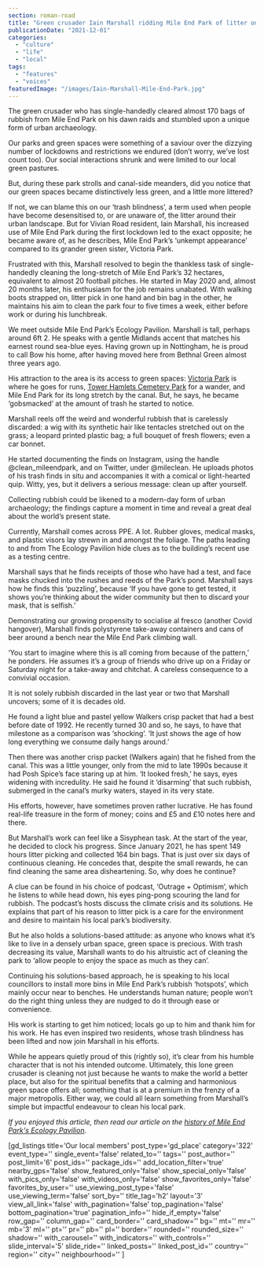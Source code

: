 ```yaml
---
section: roman-road
title: "Green crusader Iain Marshall ridding Mile End Park of litter on dawn raids"
publicationDate: "2021-12-01"
categories: 
  - "culture"
  - "life"
  - "local"
tags: 
  - "features"
  - "voices"
featuredImage: "/images/Iain-Marshall-Mile-End-Park.jpg"
---
```


The green crusader who has single-handedly cleared almost 170 bags of rubbish from Mile End Park on his dawn raids and stumbled upon a unique form of urban archaeology.

Our parks and green spaces were something of a saviour over the dizzying number of lockdowns and restrictions we endured (don’t worry, we’ve lost count too). Our social interactions shrunk and were limited to our local green pastures.

But, during these park strolls and canal-side meanders, did you notice that our green spaces became distinctively less green, and a little more littered? 

If not, we can blame this on our ‘trash blindness’, a term used when people have become desensitised to, or are unaware of, the litter around their urban landscape. But for Vivian Road resident, Iain Marshall, his increased use of Mile End Park during the first lockdown led to the exact opposite; he became aware of, as he describes, Mile End Park’s ‘unkempt appearance’ compared to its grander green sister, Victoria Park.

Frustrated with this, Marshall resolved to begin the thankless task of single-handedly cleaning the long-stretch of Mile End Park’s 32 hectares, equivalent to almost 20 football pitches. He started in May 2020 and, almost 20 months later, his enthusiasm for the job remains unabated. With walking boots strapped on, litter pick in one hand and bin bag in the other, he maintains his aim to clean the park four to five times a week, either before work or during his lunchbreak.

We meet outside Mile End Park’s Ecology Pavilion. Marshall is tall, perhaps around 6ft 2. He speaks with a gentle Midlands accent that matches his earnest round sea-blue eyes. Having grown up in Nottingham, he is proud to call Bow his home, after having moved here from Bethnal Green almost three years ago. 

His attraction to the area is its access to green spaces: [Victoria Park](https://www.towerhamlets.gov.uk/lgnl/leisure_and_culture/parks_and_open_spaces/victoria_park/victoria_park.aspx) is where he goes for runs, [Tower Hamlets Cemetery Park](https://fothcp.org/) for a wander, and Mile End Park for its long stretch by the canal. But, he says, he became ‘gobsmacked’ at the amount of trash he started to notice.

Marshall reels off the weird and wonderful rubbish that is carelessly discarded: a wig with its synthetic hair like tentacles stretched out on the grass; a leopard printed plastic bag; a full bouquet of fresh flowers; even a car bonnet. 

He started documenting the finds on Instagram, using the handle @clean\_mileendpark, and on Twitter, under @mileclean. He uploads photos of his trash finds in situ and accompanies it with a comical or light-hearted quip. Witty, yes, but it delivers a serious message: clean up after yourself.

Collecting rubbish could be likened to a modern-day form of urban archaeology; the findings capture a moment in time and reveal a great deal about the world’s present state. 

Currently, Marshall comes across PPE. A lot. Rubber gloves, medical masks, and plastic visors lay strewn in and amongst the foliage. The paths leading to and from The Ecology Pavilion hide clues as to the building’s recent use as a testing centre. 

Marshall says that he finds receipts of those who have had a test, and face masks chucked into the rushes and reeds of the Park’s pond. Marshall says how he finds this ‘puzzling’, because ‘If you have gone to get tested, it shows you’re thinking about the wider community but then to discard your mask, that is selfish.’  

Demonstrating our growing propensity to socialise al fresco (another Covid hangover), Marshall finds polystyrene take-away containers and cans of beer around a bench near the Mile End Park climbing wall.

‘You start to imagine where this is all coming from because of the pattern,’ he ponders. He assumes it’s a group of friends who drive up on a Friday or Saturday night for a take-away and chitchat. A careless consequence to a convivial occasion. 

It is not solely rubbish discarded in the last year or two that Marshall uncovers; some of it is decades old. 

He found a light blue and pastel yellow Walkers crisp packet that had a best before date of 1992. He recently turned 30 and so, he says, to have that milestone as a comparison was ‘shocking’. ‘It just shows the age of how long everything we consume daily hangs around.’

Then there was another crisp packet (Walkers again) that he fished from the canal. This was a little younger, only from the mid to late 1990s because it had Posh Spice’s face staring up at him. ‘It looked fresh,’ he says, eyes widening with incredulity. He said he found it ‘disarming’ that such rubbish, submerged in the canal’s murky waters, stayed in its very state. 

His efforts, however, have sometimes proven rather lucrative. He has found real-life treasure in the form of money; coins and £5 and £10 notes here and there. 

But Marshall’s work can feel like a Sisyphean task. At the start of the year, he decided to clock his progress. Since January 2021, he has spent 149 hours litter picking and collected 164 bin bags. That is just over six days of continuous cleaning. He concedes that, despite the small rewards, he can find cleaning the same area disheartening. So, why does he continue? 

A clue can be found in his choice of podcast, ‘Outrage + Optimism’, which he listens to while head down, his eyes ping-pong scouring the land for rubbish. The podcast’s hosts discuss the climate crisis and its solutions. He explains that part of his reason to litter pick is a care for the environment and desire to maintain his local park’s biodiversity. 

But he also holds a solutions-based attitude: as anyone who knows what it’s like to live in a densely urban space, green space is precious. With trash decreasing its value, Marshall wants to do his altruistic act of cleaning the park to ‘allow people to enjoy the space as much as they can’.

Continuing his solutions-based approach, he is speaking to his local councillors to install more bins in Mile End Park’s rubbish ‘hotspots’, which mainly occur near to benches. He understands human nature; people won’t do the right thing unless they are nudged to do it through ease or convenience.

His work is starting to get him noticed; locals go up to him and thank him for his work. He has even inspired two residents, whose trash blindness has been lifted and now join Marshall in his efforts. 

While he appears quietly proud of this (rightly so), it’s clear from his humble character that is not his intended outcome. Ultimately, this lone green crusader is cleaning not just because he wants to make the world a better place, but also for the spiritual benefits that a calming and harmonious green space offers all; something that is at a premium in the frenzy of a major metropolis. Either way, we could all learn something from Marshall’s simple but impactful endeavour to clean his local park.

_If you enjoyed this article, then read our article on the [history of Mile End Park's Ecology Pavilion](https://romanroadlondon.com/eco-pavilion-mile-end-park-history/)_.

\[gd\_listings title='Our local members' post\_type='gd\_place' category='322' event\_type='' single\_event='false' related\_to='' tags='' post\_author='' post\_limit='6' post\_ids='' package\_ids='' add\_location\_filter='true' nearby\_gps='false' show\_featured\_only='false' show\_special\_only='false' with\_pics\_only='false' with\_videos\_only='false' show\_favorites\_only='false' favorites\_by\_user='' use\_viewing\_post\_type='false' use\_viewing\_term='false' sort\_by='' title\_tag='h2' layout='3' view\_all\_link='false' with\_pagination='false' top\_pagination='false' bottom\_pagination='true' pagination\_info='' hide\_if\_empty='false' row\_gap='' column\_gap='' card\_border='' card\_shadow='' bg='' mt='' mr='' mb='3' ml='' pt='' pr='' pb='' pl='' border='' rounded='' rounded\_size='' shadow='' with\_carousel='' with\_indicators='' with\_controls='' slide\_interval='5' slide\_ride='' linked\_posts='' linked\_post\_id='' country='' region='' city='' neighbourhood='' \]
